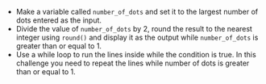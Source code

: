 - Make a variable called `number_of_dots` and set it to the largest number of dots entered as the input.
- Divide the value of `number_of_dots` by 2, round the result to the nearest integer using `round()` and display it as the output while `number_of_dots` is greater than or equal to 1.
- Use a while loop to run the lines inside while the condition is true. In this challenge you need to repeat the lines while number of dots is greater than or equal to 1.